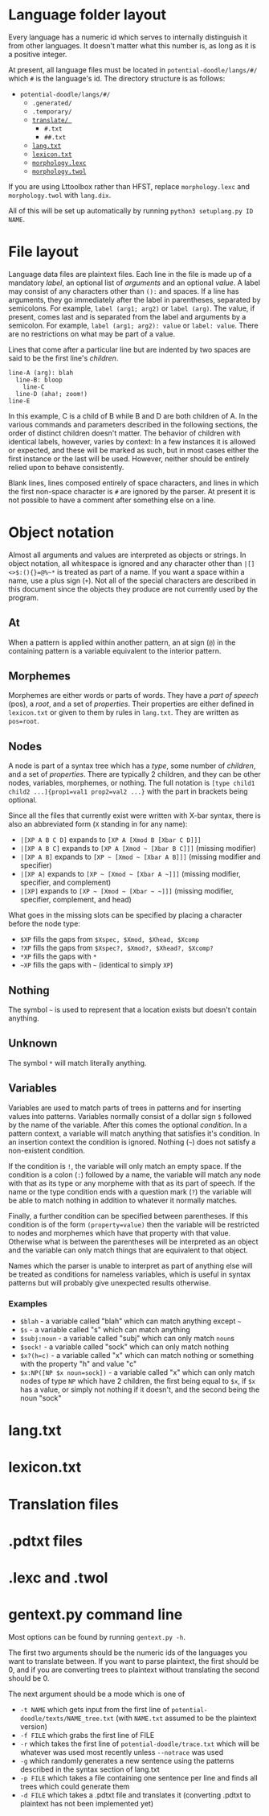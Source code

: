 # Language folder layout
Every language has a numeric id which serves to internally distinguish it from other languages. It doesn't matter what this number is, as long as it is a positive integer.

At present, all language files must be located in ```potential-doodle/langs/#/``` which ```#``` is the language's id. The directory structure is as follows:
  - ```potential-doodle/langs/#/ ```
    - ```.generated/```
    - ```.temporary/```
    - [```translate/ ```](#translation-files)
      - ```#.txt```
      - ```##.txt```
    - [```lang.txt```](#lang.txt)
    - [```lexicon.txt```](#lexicon.txt)
    - [```morphology.lexc```](#.lexc-and-.twol)
    - [```morphology.twol```](#.lexc-and-.twol)

If you are using Lttoolbox rather than HFST, replace ```morphology.lexc``` and ```morphology.twol``` with ```lang.dix```.

All of this will be set up automatically by running ```python3 setuplang.py ID NAME```.
# File layout
Language data files are plaintext files. Each line in the file is made up of a mandatory _label_, an optional list of _arguments_ and an optional _value_. A label may consist of any characters other than ```():``` and spaces. If a line has arguments, they go immediately after the label in parentheses, separated by semicolons. For example, ```label (arg1; arg2)``` or ```label (arg)```. The value, if present, comes last and is separated from the label and arguments by a semicolon. For example, ```label (arg1; arg2): value``` or ```label: value```. There are no restrictions on what may be part of a value.

Lines that come after a particular line but are indented by two spaces are said to be the first line's _children_.

```
line-A (arg): blah
  line-B: bloop
    line-C
  line-D (aha!; zoom!)
line-E
```
In this example, C is a child of B while B and D are both children of A. In the various commands and parameters described in the following sections, the order of distinct children doesn't matter. The behavior of children with identical labels, however, varies by context: In a few instances it is allowed or expected, and these will be marked as such, but in most cases either the first instance or the last will be used. However, neither should be entirely relied upon to behave consistently.

Blank lines, lines composed entirely of space characters, and lines in which the first non-space character is ```#``` are ignored by the parser. At present it is not possible to have a comment after something else on a line.
# Object notation
Almost all arguments and values are interpreted as objects or strings. In object notation, all whitespace is ignored and any character other than ```|[]<>$:(){}=@%~*``` is treated as part of a name. If you want a space within a name, use a plus sign (```+```). Not all of the special characters are described in this document since the objects they produce are not currently used by the program.

## At
When a pattern is applied within another pattern, an at sign (```@```) in the containing pattern is a variable equivalent to the interior pattern.

## Morphemes
Morphemes are either words or parts of words. They have a _part of speech_ (pos), a _root_, and a set of _properties_. Their properties are either defined in ```lexicon.txt``` or given to them by rules in ```lang.txt```. They are written as ```pos=root```.

## Nodes
A node is part of a syntax tree which has a _type_, some number of _children_, and a set of _properties_. There are typically 2 children, and they can be other nodes, variables, morphemes, or nothing. The full notation is ```[type child1 child2 ...]{prop1=val1 prop2=val2 ...}``` with the part in brackets being optional.

Since all the files that currently exist were written with X-bar syntax, there is also an abbreviated form (```X``` standing in for any name):
- ```|[XP A B C D]``` expands to ```[XP A [Xmod B [Xbar C D]]]```
- ```|[XP A B C]``` expands to ```[XP A [Xmod ~ [Xbar B C]]]``` (missing modifier)
- ```|[XP A B]``` expands to ```[XP ~ [Xmod ~ [Xbar A B]]]``` (missing modifier and specifier)
- ```|[XP A]``` expands to ```[XP ~ [Xmod ~ [Xbar A ~]]]``` (missing modifier, specifier, and complement)
- ```|[XP]``` expands to ```[XP ~ [Xmod ~ [Xbar ~ ~]]]``` (missing modifier, specifier, complement, and head)

What goes in the missing slots can be specified by placing a character before the node type:
- ```$XP``` fills the gaps from ```$Xspec, $Xmod, $Xhead, $Xcomp```
- ```?XP``` fills the gaps from ```$Xspec?, $Xmod?, $Xhead?, $Xcomp?```
- ```*XP``` fills the gaps with ```*```
- ```~XP``` fills the gaps with ```~``` (identical to simply ```XP```)

## Nothing
The symbol ```~``` is used to represent that a location exists but doesn't contain anything.

## Unknown
The symbol ```*``` will match literally anything.

## Variables
Variables are used to match parts of trees in patterns and for inserting values into patterns. Variables normally consist of a dollar sign ```$``` followed by the name of the variable. After this comes the optional _condition_. In a pattern context, a variable will match anything that satisfies it's condition. In an insertion context the condition is ignored. Nothing (```~```) does not satisfy a non-existent condition.

If the condition is ```!```, the variable will only match an empty space. If the condition is a colon (```:```) followed by a name, the variable will match any node with that as its type or any morpheme with that as its part of speech. If the name or the type condition ends with a question mark (```?```) the variable will be able to match nothing in addition to whatever it normally matches.

Finally, a further condition can be specified between parentheses. If this condition is of the form ```(property=value)``` then the variable will be restricted to nodes and morphemes which have that property with that value. Otherwise what is between the parentheses will be interpreted as an object and the variable can only match things that are equivalent to that object.

Names which the parser is unable to interpret as part of anything else will be treated as conditions for nameless variables, which is useful in syntax patterns but will probably give unexpected results otherwise.

### Examples
- ```$blah``` - a variable called "blah" which can match anything except ```~```
- ```$s``` - a variable called "s" which can match anything
- ```$subj:noun``` - a variable called "subj" which can only match ```noun```s
- ```$sock!``` - a variable called "sock" which can only match nothing
- ```$x?(h=c)``` - a variable called "x" which can match nothing or something with the property "h" and value "c"
- ```$x:NP([NP $x noun=sock])``` - a variable called "x" which can only match nodes of type ```NP``` which have 2 children, the first being equal to ```$x```, if ```$x``` has a value, or simply not nothing if it doesn't, and the second being the noun "sock"

# lang.txt
# lexicon.txt
# Translation files
# .pdtxt files
# .lexc and .twol
# gentext.py command line
Most options can be found by running ```gentext.py -h```.

The first two arguments should be the numeric ids of the languages you want to translate between. If you want to parse plaintext, the first should be 0, and if you are converting trees to plaintext without translating the second should be 0.

The next argument should be a mode which is one of
  - ```-t NAME``` which gets input from the first line of ```potential-doodle/texts/NAME_tree.txt``` (with ```NAME.txt``` assumed to be the plaintext version)
  - ```-f FILE``` which grabs the first line of FILE
  - ```-r``` which takes the first line of ```potential-doodle/trace.txt``` which will be whatever was used most recently unless ```--notrace``` was used
  - ```-g``` which randomly generates a new sentence using the patterns described in the syntax section of lang.txt
  - ```-p FILE``` which takes a file containing one sentence per line and finds all trees which could generate them
  - ```-d FILE``` which takes a .pdtxt file and translates it (converting .pdtxt to plaintext has not been implemented yet)
